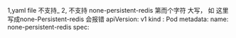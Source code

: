 1,yaml file 不支持_
 2, 不支持  none-persistent-redis  第而个字符 大写， 如 这里写成none-Persistent-redis  会报错
 apiVersion: v1
kind : Pod
metadata:
  name: none-persistent-redis
spec:
